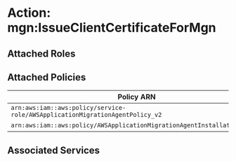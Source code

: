# Action: mgn:IssueClientCertificateForMgn

## Attached Roles

## Attached Policies

| Policy ARN | Policy Name |
|------------|-------------|
| `arn:aws:iam::aws:policy/service-role/AWSApplicationMigrationAgentPolicy_v2` | [AWSApplicationMigrationAgentPolicy_v2](../policies.md#awsapplicationmigrationagentpolicy_v2) |
| `arn:aws:iam::aws:policy/AWSApplicationMigrationAgentInstallationPolicy` | [AWSApplicationMigrationAgentInstallationPolicy](../policies.md#awsapplicationmigrationagentinstallationpolicy) |

## Associated Services

